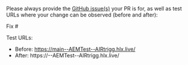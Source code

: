 Please always provide the [GitHub issue(s)](../issues) your PR is for, as well as test URLs where your change can be observed (before and after):

Fix #<gh-issue-id>

Test URLs:
- Before: https://main--AEMTest--AIRtrigg.hlx.live/
- After: https://<branch>--AEMTest--AIRtrigg.hlx.live/
